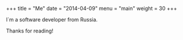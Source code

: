 +++
title = "Me"
date = "2014-04-09"
menu = "main"
weight = 30
+++

I`m a software developer from Russia.

Thanks for reading!

